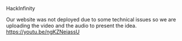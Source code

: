 HackInfinity

Our website was not deployed due to some technical issues so we are uploading the video and the audio to present the idea.
https://youtu.be/ngKZNeiassU
